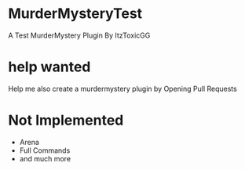 # MurderMysteryTest
A Test MurderMystery Plugin By ItzToxicGG
# help wanted
Help me also create a murdermystery plugin
by Opening Pull Requests

# Not Implemented
- Arena
- Full Commands
- and much more
